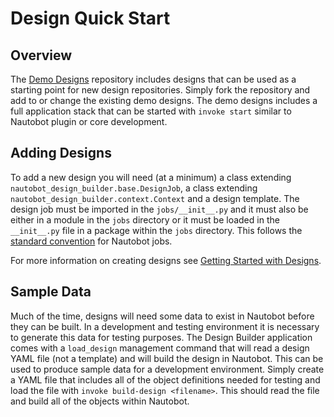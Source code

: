 # Design Quick Start

## Overview

The [Demo Designs](https://github.com/nautobot/demo-designs) repository includes designs that can be used as a starting point for new design repositories. Simply fork the repository and add to or change the existing demo designs. The demo designs includes a full application stack that can be started with `invoke start` similar to Nautobot plugin or core development.

## Adding Designs

To add a new design you will need (at a minimum) a class extending `nautobot_design_builder.base.DesignJob`, a class extending `nautobot_design_builder.context.Context` and a design template. The design job must be imported in the `jobs/__init__.py` and it must also be either in a module in the `jobs` directory or it must be loaded in the `__init__.py` file in a package within the `jobs` directory. This follows the [standard convention](https://docs.nautobot.com/projects/core/en/stable/development/jobs/#writing-jobs) for Nautobot jobs.

 For more information on creating designs see [Getting Started with Designs](design_development.md).

## Sample Data

Much of the time, designs will need some data to exist in Nautobot before they can be built. In a development and testing environment it is necessary to generate this data for testing purposes. The Design Builder application comes with a `load_design` management command that will read a design YAML file (not a template) and will build the design in Nautobot. This can be used to produce sample data for a development environment. Simply create a YAML file that includes all of the object definitions needed for testing and load the file with `invoke build-design <filename>`. This should read the file and build all of the objects within Nautobot.
